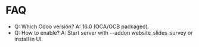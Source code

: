 # FAQ

- Q: Which Odoo version? A: 16.0 (OCA/OCB packaged).
- Q: How to enable? A: Start server with --addon website_slides_survey or install in UI.
